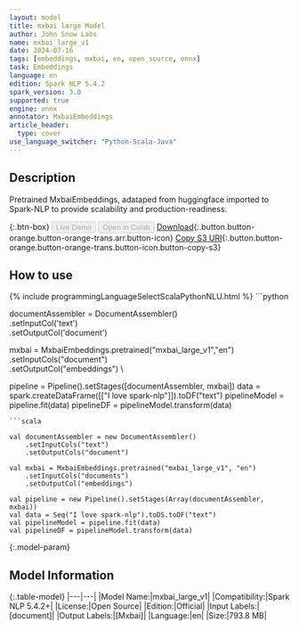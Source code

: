 ```yaml
---
layout: model
title: mxbai large Model
author: John Snow Labs
name: mxbai_large_v1
date: 2024-07-16
tags: [embeddings, mxbai, en, open_source, onnx]
task: Embeddings
language: en
edition: Spark NLP 5.4.2
spark_version: 3.0
supported: true
engine: onnx
annotator: MxbaiEmbeddings
article_header:
  type: cover
use_language_switcher: "Python-Scala-Java"
---
```


## Description

Pretrained MxbaiEmbeddings, adataped from huggingface imported to Spark-NLP to provide scalability and production-readiness.

{:.btn-box}
<button class="button button-orange" disabled>Live Demo</button>
<button class="button button-orange" disabled>Open in Colab</button>
[Download](https://s3.amazonaws.com/auxdata.johnsnowlabs.com/public/models/mxbai_large_v1_en_5.4.2_3.0_1721143405168.zip){:.button.button-orange.button-orange-trans.arr.button-icon}
[Copy S3 URI](s3://auxdata.johnsnowlabs.com/public/models/mxbai_large_v1_en_5.4.2_3.0_1721143405168.zip){:.button.button-orange.button-orange-trans.button-icon.button-copy-s3}

## How to use



<div class="tabs-box" markdown="1">
{% include programmingLanguageSelectScalaPythonNLU.html %}
```python

documentAssembler = DocumentAssembler() \
    .setInputCol('text') \
    .setOutputCol('document')

mxbai = MxbaiEmbeddings.pretrained("mxbai_large_v1","en") \
    .setInputCols("document") \
    .setOutputCol("embeddings") \

pipeline = Pipeline().setStages([documentAssembler, mxbai])
data = spark.createDataFrame([["I love spark-nlp"]]).toDF("text")
pipelineModel = pipeline.fit(data)
pipelineDF = pipelineModel.transform(data)

```
```scala

val documentAssembler = new DocumentAssembler()
    .setInputCols("text")
    .setOutputCols("document")

val mxbai = MxbaiEmbeddings.pretrained("mxbai_large_v1", "en")
    .setInputCols("documents")
    .setOutputCol("embeddings")

val pipeline = new Pipeline().setStages(Array(documentAssembler, mxbai))
val data = Seq("I love spark-nlp").toDS.toDF("text")
val pipelineModel = pipeline.fit(data)
val pipelineDF = pipelineModel.transform(data)

```
</div>

{:.model-param}
## Model Information

{:.table-model}
|---|---|
|Model Name:|mxbai_large_v1|
|Compatibility:|Spark NLP 5.4.2+|
|License:|Open Source|
|Edition:|Official|
|Input Labels:|[document]|
|Output Labels:|[Mxbai]|
|Language:|en|
|Size:|793.8 MB|